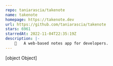```yaml
---
repo: taniarascia/takenote
name: takenote
homepage: https://takenote.dev
url: https://github.com/taniarascia/takenote
stars: 6961
starredAt: 2022-11-04T22:35:19Z
description: |-
    📝  ‎ A web-based notes app for developers.
---
```


[object Object]
